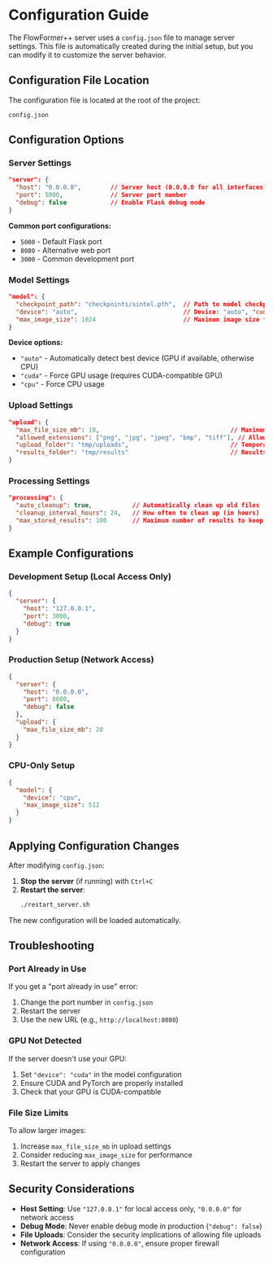 # Configuration Guide

The FlowFormer++ server uses a `config.json` file to manage server settings. This file is automatically created during the initial setup, but you can modify it to customize the server behavior.

## Configuration File Location

The configuration file is located at the root of the project:
```
config.json
```

## Configuration Options

### Server Settings
```json
"server": {
  "host": "0.0.0.0",        // Server host (0.0.0.0 for all interfaces)
  "port": 5000,             // Server port number
  "debug": false            // Enable Flask debug mode
}
```

**Common port configurations:**
- `5000` - Default Flask port
- `8080` - Alternative web port
- `3000` - Common development port

### Model Settings
```json
"model": {
  "checkpoint_path": "checkpoints/sintel.pth",  // Path to model checkpoint
  "device": "auto",                             // Device: "auto", "cuda", "cpu"
  "max_image_size": 1024                        // Maximum image size for processing
}
```

**Device options:**
- `"auto"` - Automatically detect best device (GPU if available, otherwise CPU)
- `"cuda"` - Force GPU usage (requires CUDA-compatible GPU)
- `"cpu"` - Force CPU usage

### Upload Settings
```json
"upload": {
  "max_file_size_mb": 10,                                    // Maximum file size in MB
  "allowed_extensions": ["png", "jpg", "jpeg", "bmp", "tiff"], // Allowed image formats
  "upload_folder": "tmp/uploads",                            // Temporary upload directory
  "results_folder": "tmp/results"                            // Results storage directory
}
```

### Processing Settings
```json
"processing": {
  "auto_cleanup": true,           // Automatically clean up old files
  "cleanup_interval_hours": 24,   // How often to clean up (in hours)
  "max_stored_results": 100       // Maximum number of results to keep
}
```

## Example Configurations

### Development Setup (Local Access Only)
```json
{
  "server": {
    "host": "127.0.0.1",
    "port": 3000,
    "debug": true
  }
}
```

### Production Setup (Network Access)
```json
{
  "server": {
    "host": "0.0.0.0",
    "port": 8080,
    "debug": false
  },
  "upload": {
    "max_file_size_mb": 20
  }
}
```

### CPU-Only Setup
```json
{
  "model": {
    "device": "cpu",
    "max_image_size": 512
  }
}
```

## Applying Configuration Changes

After modifying `config.json`:

1. **Stop the server** (if running) with `Ctrl+C`
2. **Restart the server**:
   ```bash
   ./restart_server.sh
   ```

The new configuration will be loaded automatically.

## Troubleshooting

### Port Already in Use
If you get a "port already in use" error:
1. Change the port number in `config.json`
2. Restart the server
3. Use the new URL (e.g., `http://localhost:8080`)

### GPU Not Detected
If the server doesn't use your GPU:
1. Set `"device": "cuda"` in the model configuration
2. Ensure CUDA and PyTorch are properly installed
3. Check that your GPU is CUDA-compatible

### File Size Limits
To allow larger images:
1. Increase `max_file_size_mb` in upload settings
2. Consider reducing `max_image_size` for performance
3. Restart the server to apply changes

## Security Considerations

- **Host Setting**: Use `"127.0.0.1"` for local access only, `"0.0.0.0"` for network access
- **Debug Mode**: Never enable debug mode in production (`"debug": false`)
- **File Uploads**: Consider the security implications of allowing file uploads
- **Network Access**: If using `"0.0.0.0"`, ensure proper firewall configuration
